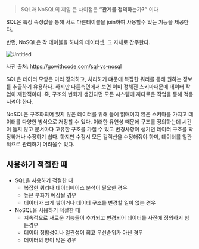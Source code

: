 > SQL과 NoSQL의 제일 큰 차이점은 **“관계를 정의하는가?”** 이다

SQL은 특정 속성값을 통해 서로 다른테이블을 join하여 사용할수 있는 기능을 제공한다.

반면, NoSQL은 각 데이블을 하나의 데이터셋, 그 자체로 간주한다.

![Untitled](https://gowithcode.com/wp-content/uploads/2021/04/sql-vs-nosql.jpg)

사진 출처: https://gowithcode.com/sql-vs-nosql

SQL은 데이터 모양은 미리 정의하고, 처리하기 떄문에 복잡한 쿼리를 통해 원하는 정보를 추출하기 유용하다. 하지만 다른측면에서 보면 이미 정해진 스키마때문에 데이터 작업이 제한적이다. 즉, 구조의 변화가 생긴다면 모든 시스템에 까다로운 작업을 통해 적용시켜야 한다.

NoSQL은 구조화되어 있지 않은 데이터를 위해 들에 얽매이지 않은 스키마를 가지고 데이터를 다양한 방식으로 저장할 수 있다. 이러한 유연성 때문에 구조를 정의하는데 시간이 들지 않고 문서마다 고유한 구조를 가질 수 있고 변경사항이 생기면 데이터 구조를 확장하거나 수정하기 쉽다. 하지만 수정시 모든 컬렉션을 수정해줘야 하며, 데이터를 일관적으로 관리하기 어려울수 있다.

## 사용하기 적절한 때

- SQL을 사용하기 적절한 때
  - 복잡한 쿼리나 데이터베이스 분석이 필요한 경우
  - 높은 부화가 예상될 경우
  - 데이터가 크게 쌓이거나 데이터 구조를 변경할 일이 없는 경우
- NoSQL을 사용하기 적절한 때
  - 지속적으로 새로운 기능들이 추가되고 변경되어 데이터를 사전에 정의하기 힘든경우
  - 데이터 정합성이나 일관성이 최고 우선순위가 아닌 경우
  - 데이터의 양이 많은 경우
